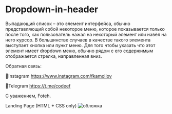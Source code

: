 # Dropdown-in-header
Выпадающий список – это элемент интерфейса, обычно представляющий собой некоторое меню, которое показывается только после того, как пользователь нажал на некоторый элемент или навёл на него курсор. В большинстве случаев в качестве такого элемента выступает кнопка или пункт меню. Для того чтобы указать что этот элемент имеет dropdown меню, обычно рядом с его содержимым отображается стрелка, направленная вниз.

Обратная связь:

📌Instagram https://www.instagram.com/fkamollov

📌Telegram https://t.me/codeef

С уважением, Foteh.

Landing Page (HTML + CSS only)
![обложка](https://user-images.githubusercontent.com/55693215/104110195-4942c380-52e6-11eb-81e3-bac8a7ecbab6.png)
